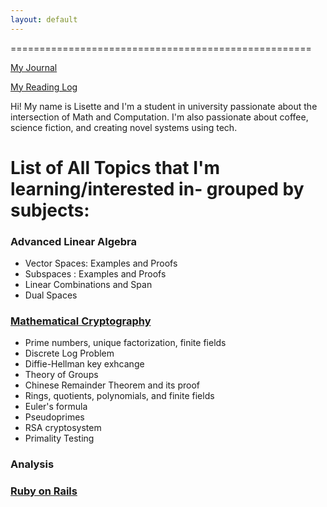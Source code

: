```yaml
---
layout: default
---
```


====================================================

[My Journal](journal.md)

[My Reading Log](reading.md)

Hi! My name is Lisette and I'm a student in university passionate about the intersection of Math and Computation. I'm also passionate about coffee, science fiction, and creating novel systems using tech. 

# List of All Topics that I'm learning/interested in- grouped by subjects:

### Advanced Linear Algebra

* Vector Spaces: Examples and Proofs
* Subspaces : Examples and Proofs
* Linear Combinations and Span
* Dual Spaces

### [Mathematical Cryptography](mathematical_crypto.md)

* Prime numbers, unique factorization, finite fields 
* Discrete Log Problem 
* Diffie-Hellman key exhcange 
* Theory of Groups
* Chinese Remainder Theorem and its proof 
* Rings, quotients, polynomials, and finite fields
* Euler's formula
* Pseudoprimes 
* RSA cryptosystem 
* Primality Testing 

### Analysis

### [Ruby on Rails](ruby.md)



